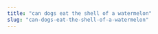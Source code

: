 ```yaml
---
title: "can dogs eat the shell of a watermelon"
slug: "can-dogs-eat-the-shell-of-a-watermelon"
---
```


